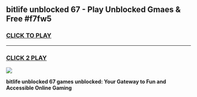 
## bitlife unblocked 67 - Play Unblocked Gmaes & Free #f7fw5
<h3>
<a href="https://news.freeplayer.one?title=bitlife_unblocked_67&ref=03M">CLICK TO PLAY</a></h3>
<hr>

<h3>
<a href="https://news.freeplayer.one?title=bitlife_unblocked_67&ref=03M">CLICK 2 PLAY</a>
  
</h3>

<a href="https://news.freeplayer.one?title=bitlife_unblocked_67&ref=03M"><img src="https://clearcache.store/games.png"></a>


**bitlife unblocked 67 games unblocked: Your Gateway to Fun and Accessible Online Gaming**
